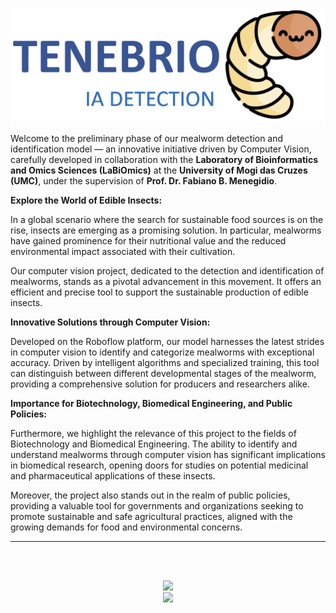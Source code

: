 <p align="center">
<img src="/misc/logo.png" alt="Tenebrio IA" class="center";"/>

</p>

Welcome to the preliminary phase of our mealworm detection and identification model — an innovative initiative driven by Computer Vision, carefully developed in collaboration with the **Laboratory of Bioinformatics and Omics Sciences (LaBiOmics)** at the **University of Mogi das Cruzes (UMC)**, under the supervision of **Prof. Dr. Fabiano B. Menegidio**.

**Explore the World of Edible Insects:**

In a global scenario where the search for sustainable food sources is on the rise, insects are emerging as a promising solution. In particular, mealworms have gained prominence for their nutritional value and the reduced environmental impact associated with their cultivation.

Our computer vision project, dedicated to the detection and identification of mealworms, stands as a pivotal advancement in this movement. It offers an efficient and precise tool to support the sustainable production of edible insects.

**Innovative Solutions through Computer Vision:**

Developed on the Roboflow platform, our model harnesses the latest strides in computer vision to identify and categorize mealworms with exceptional accuracy. Driven by intelligent algorithms and specialized training, this tool can distinguish between different developmental stages of the mealworm, providing a comprehensive solution for producers and researchers alike.

**Importance for Biotechnology, Biomedical Engineering, and Public Policies:**

Furthermore, we highlight the relevance of this project to the fields of Biotechnology and Biomedical Engineering. The ability to identify and understand mealworms through computer vision has significant implications in biomedical research, opening doors for studies on potential medicinal and pharmaceutical applications of these insects.

Moreover, the project also stands out in the realm of public policies, providing a valuable tool for governments and organizations seeking to promote sustainable and safe agricultural practices, aligned with the growing demands for food and environmental concerns.

---
</br></br>
<p align="center">

<a href="https://universe.roboflow.com/insectia-detect-vn18h/tenebrio-ia-detect/model/">
    <img src="https://app.roboflow.com/images/try-model-badge.svg"></img>
</a>
</br>
<a href="https://universe.roboflow.com/insectia-detect-vn18h/tenebrio-ia-detect">
    <img src="https://app.roboflow.com/images/download-dataset-badge.svg"></img>
</a>

</p>
